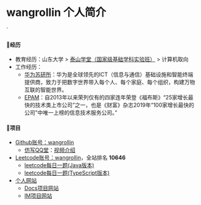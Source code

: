 # wangrollin 个人简介
`
#### 🍖经历

- 教育经历：山东大学 > [泰山学堂（国家级基础学科实验班）](https://www.tsxt.sdu.edu.cn/) > 计算机取向
- 工作经历：
  - [华为苏研所](https://www.huawei.com/)：华为是全球领先的ICT（信息与通信）基础设施和智能终端提供商，致力于把数字世界带入每个人、每个家庭、每个组织，构建万物互联的智能世界。
  - [EPAM](https://www.epam.com/)：自2013年以来荣列仅有的四家连年荣登《福布斯》“25家增长最快的技术类上市公司”之一，也是《财富》杂志2019年“100家增长最快的公司”中唯一上榜的信息技术服务公司。”


#### 🍖项目

- [Github账号：wangrollin](https://github.com/wangrollin)
  - [仿写QQ堂](https://github.com/wangrollin/QQTang4.0)：[视频介绍](https://www.bilibili.com/video/BV14J411z7Af?from=search&seid=2392020730416138943)
- [Leetcode账号：wangrollin](https://leetcode-cn.com/u/wangrollin/)，全站排名 **10646**
  - [leetcode每日一题(Java版本)](https://github.com/wangrollin/leetcode-java)
  - [leetcode每日一题(TypeScript版本)](https://github.com/wangrollin/leetcode-typescript)
- [个人网站](https://wangrollin.com)
  - [Docs项目网站](https://docs.wangrollin.com)
  - [IM项目网站](https://im.wangrollin.com)

